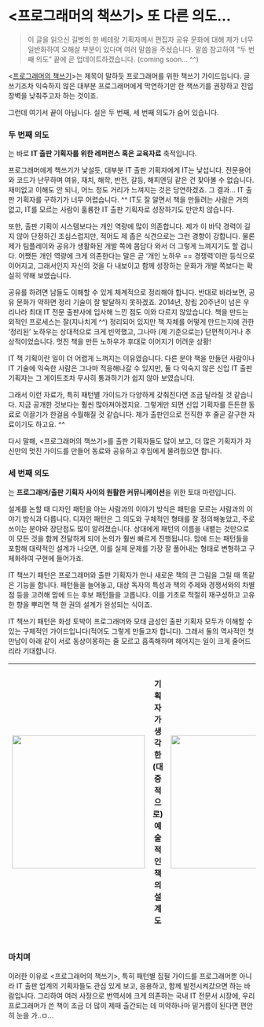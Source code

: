 # <프로그래머의 책쓰기> 또 다른 의도...

> 이 글을 읽으신 길벗의 한 베테랑 기획자께서 편집자 공유 문화에 대해 제가 너무 일반화하여 오해살 부분이 있다며 여러 말씀을 주셨습니다. 말씀 참고하여 “두 번째 의도” 끝에 곧 업데이트하겠습니다. (coming soon… ^^)

<[프로그래머의 책쓰기](https://github.com/hanbitmedia/Writing-IT-Books)>는 제목이 말하듯 프로그래머를 위한 책쓰기 가이드입니다. 글쓰기조차 익숙하지 않은 대부분 프로그래머에게 막연하기만 한 책쓰기를 권장하고 진입장벽을 낮춰주고자 하는 것이죠.

그런데 여기서 끝이 아닙니다. 실은 두 번째, 세 번째 의도가 숨어 있습니다.

### 두 번째 의도
는 바로 **IT 출판 기획자를 위한 레퍼런스 혹은 교육자료** 축적입니다.

프로그래머에게 책쓰기가 낯설듯, 대부분 IT 출판 기획자에게 IT는 낯섭니다. 전문용어와 코드가 난무하며 여유, 재치, 해학, 반전, 갈등, 해피엔딩 같은 건 찾아볼 수 없습니다. 재미없고 이해도 안 되니, 어느 정도 거리가 느껴지는 것은 당연하겠죠. 그 결과… IT 출판 기획자를 구하기가 너무 어렵습니다. ^^ IT도 잘 알면서 책을 만들려는 사람은 거의 없고, IT를 모르는 사람이 훌륭한 IT 출판 기획자로 성장하기도 만만치 않습니다.

또한, 출판 기획이 시스템보다는 개인 역량에 많이 의존합니다. 제가 이 바닥 경력이 길지 않아 단정하긴 조심스럽지만, 적어도 제 좁은 식견으로는 그런 경향이 강합니다. 물론 제가 팀플레이와 공유가 생활화된 개발 쪽에 몸담다 와서 더 그렇게 느껴지기도 할 겁니다. 어쨌든 개인 역량에 크게 의존한다는 말은 곧 ‘개인 노하우 == 경쟁력’이란 등식으로 이어지고, 그래서인지 자신의 것을 다 내보이고 함께 성장하는 문화가 개발 쪽보다는 확실히 약해 보였습니다.

공유를 하려면 남들도 이해할 수 있게 체계적으로 정리해야 합니다. 반대로 바라보면, 공유 문화가 약하면 정리 기술이 잘 발달하지 못하겠죠. 2014년, 창립 20주년이 넘은 우리나라 최대 IT 전문 출판사에 입사해 느낀 점도 이와 다르지 않았습니다. 책을 만드는 외적인 프로세스는 잘(지나치게 ^^) 정리되어 있지만 책 자체를 어떻게 만드는지에 관한 ‘정리된’ 노하우는 상대적으로 크게 빈약했고, 그나마 (제 기준으로는) 단편적이거나 추상적이었습니다. 멋진 책을 만든 노하우가 후대로 이어지기 어려운 상황!

IT 책 기획이란 일이 더 어렵게 느껴지는 이유였습니다. 다른 분야 책을 만들던 사람이나 IT 기술에 익숙한 사람은 그나마 적응해나갈 수 있지만, 둘 다 익숙지 않은 신입 IT 출판 기획자는 그 게이트조차 무사히 통과하기가 쉽지 않아 보였습니다.

그래서 이런 자료가, 특히 패턴별 가이드가 다양하게 갖춰진다면 조금 달라질 것 같습니다. 지금 공개한 것보다는 훨씬 많아져야겠지요. 그렇게만 되면 신입 기획자를 든든한 동료로 이끌기가 한걸음 수월해질 것 같습니다. 제가 출판인으로 전직한 후 줄곧 갈구한 자료이기도 하고요. ^^

다시 말해, <프로그래머의 책쓰기>를 출판 기획자들도 많이 보고, 더 많은 기획자가 자신만의 멋진 가이드를 만들어 동료와 공유하고 후임에게 물려줬으면 합니다.

### 세 번째 의도

는 **프로그래머/출판 기획자 사이의 원활한 커뮤니케이션**을 위한 토대 마련입니다.

설계를 논할 때 디자인 패턴을 아는 사람과의 이야기 방식은 패턴을 모르는 사람과의 이야기 방식과 다릅니다. 디자인 패턴은 그 의도와 구체적인 형태를 잘 정의해놓았고, 주로 쓰이는 분야와 장단점도 많이 알려졌습니다. 상대에게 패턴의 이름을 내뱉는 것만으로 이 모든 것을 함께 전달하게 되어 논의가 훨씬 빠르게 진행됩니다. 맘에 드는 패턴들을 포함해 대략적인 설계가 나오면, 이를 실제 문제를 가장 잘 풀어내는 형태로 변형하고 구체화하여 구현에 들어가죠.

IT 책쓰기 패턴은 프로그래머와 출판 기획자가 만나 새로운 책의 큰 그림을 그릴 때 똑같은 기능을 합니다. 패턴들을 늘어놓고, 대상 독자의 특성과 책의 주제와 경쟁서와의 차별점 등을 고려해 맘에 드는 후보 패턴들을 고릅니다. 이를 기초로 적절히 재구성하고 고유한 향을 뿌리면 책 한 권의 설계가 완성되는 식이죠.

IT 책쓰기 패턴은 화성 토박이 프로그래머와 모태 금성인 출판 기획자 모두가 이해할 수 있는 구체적인 가이드입니다(적어도 그렇게 만들고자 합니다). 그래서 둘의 역사적인 첫 만남이 아래 같이 서로 동상이몽하는 줄 모르고 흡족해하며 헤어지는 일이 크게 줄어드리라 기대합니다.

| <img src="https://github.com/hanbitmedia/Writing-IT-Books/blob/master/articles/images/hidden_purposes_design_01.PNG?raw=true" width="270"/> | 기획자가 생각한 (대중적으로) 예술적인 책의 설계도 | <img src="https://github.com/hanbitmedia/Writing-IT-Books/blob/master/articles/images/hidden_purposes_design_02.PNG?raw=true" width="270"/> | 프로그래머가 생각한 (공학적으로) 예술적인 책의 설계도 |
|---|---|---|---|


### 마치며

이러한 이유로 <프로그래머의 책쓰기>, 특히 패턴별 집필 가이드를 프로그래머뿐 아니라 IT 출판 업계의 기획자들도 관심 있게 보고, 응용하고, 함께 발전시켜갔으면 하는 바람입니다. 그리하여 여러 사정으로 번역서에 크게 의존하는 국내 IT 전문서 시장에, 우리 프로그래머가 쓴 책이 조금 더 많이 제때 출간되는 데 미약하나마 밑거름이 된다면 편안히 눈을 가..ㅁ...
